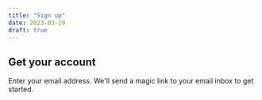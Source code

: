 ```yaml
---
title: "Sign up"
date: 2023-03-19
draft: true
---
```


## Get your account

Enter your email address. We'll send a magic link to your email inbox to get started.
